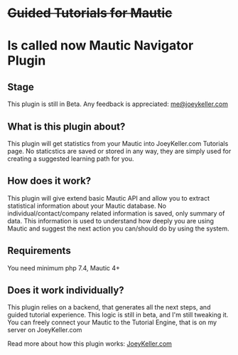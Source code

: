 # ~~Guided Tutorials for Mautic~~
# Is called now Mautic Navigator Plugin

## Stage
This plugin is still in Beta.
Any feedback is appreciated: me@joeykeller.com

## What is this plugin about?

This plugin will get statistics from your Mautic into JoeyKeller.com Tutorials page.
No staticstics are saved or stored in any way, they are simply used for creating a suggested learning path for you.

## How does it work?

This plugin will give extend basic Mautic API and allow you to extract statistical information about your Mautic database.
No individual/contact/company related information is saved, only summary of data.
This information is used to understand how deeply you are using Mautic and suggest the next action you can/should do by using the system.

## Requirements
You need minimum php 7.4, Mautic 4+

## Does it work individually?

This plugin relies on a backend, that generates all the next steps, and guided tutorial experience. This logic is still in beta, and
I'm still tweaking it. You can freely connect your Mautic to the Tutorial Engine, that is on my server on JoeyKeller.com

Read more about how this plugin works:
[JoeyKeller.com](https://joeykeller.com/mautic-tutorial-plugin/)
